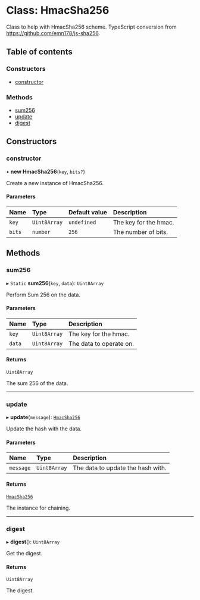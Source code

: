 # Class: HmacSha256

Class to help with HmacSha256 scheme.
TypeScript conversion from https://github.com/emn178/js-sha256.

## Table of contents

### Constructors

- [constructor](HmacSha256.md#constructor)

### Methods

- [sum256](HmacSha256.md#sum256)
- [update](HmacSha256.md#update)
- [digest](HmacSha256.md#digest)

## Constructors

### constructor

• **new HmacSha256**(`key`, `bits?`)

Create a new instance of HmacSha256.

#### Parameters

| Name | Type | Default value | Description |
| :------ | :------ | :------ | :------ |
| `key` | `Uint8Array` | `undefined` | The key for the hmac. |
| `bits` | `number` | `256` | The number of bits. |

## Methods

### sum256

▸ `Static` **sum256**(`key`, `data`): `Uint8Array`

Perform Sum 256 on the data.

#### Parameters

| Name | Type | Description |
| :------ | :------ | :------ |
| `key` | `Uint8Array` | The key for the hmac. |
| `data` | `Uint8Array` | The data to operate on. |

#### Returns

`Uint8Array`

The sum 256 of the data.

___

### update

▸ **update**(`message`): [`HmacSha256`](HmacSha256.md)

Update the hash with the data.

#### Parameters

| Name | Type | Description |
| :------ | :------ | :------ |
| `message` | `Uint8Array` | The data to update the hash with. |

#### Returns

[`HmacSha256`](HmacSha256.md)

The instance for chaining.

___

### digest

▸ **digest**(): `Uint8Array`

Get the digest.

#### Returns

`Uint8Array`

The digest.
